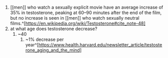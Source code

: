 1. [[men]] who watch a sexually explicit movie have an average increase of 35% in testosterone, peaking at 60–90 minutes after the end of the film, but no increase is seen in [[men]] who watch sexually neutral films.^[https://en.wikipedia.org/wiki/Testosterone#cite_note-48]
2. at what age does testosterone decrease?
	1. ~40
		1. ~1% decrease per year^[https://www.health.harvard.edu/newsletter_article/testosterone_aging_and_the_mind]